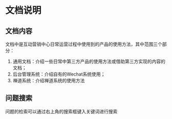 # 文档说明

## 文档内容

文档中是互动营销中心日常运营过程中使用到的产品的使用方法，其中范围三个部分：

1. 通用文档：介绍一些日常中第三方产品的使用方法或借助第三方实现的内容的文档；
2. 后台管理系统：介绍自有的Wechat系统使用；
3. 禅道系统：介绍禅道系统的使用方法

## 问题搜索

问题的检索可以通过右上角的搜索框键入关键词进行搜索